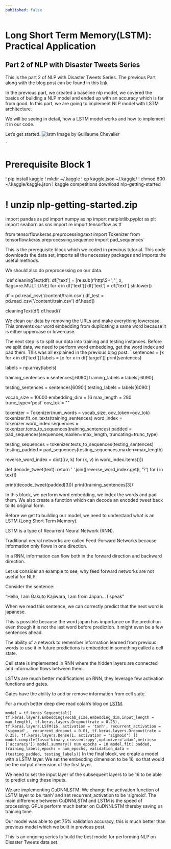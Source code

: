 ```yaml
---
published: false
---
```

# Long Short Term Memory(LSTM): Practical Application

## Part 2 of NLP with Disaster Tweets Series

This is the part 2 of NLP with Disaster Tweets Series. The previous Part along with the blog post can be found in this [link](https://medium.com/@mukilankrishnakumar2002/natural-language-processing-with-disaster-tweets-part-1-db31c9ad07). 

In the previous part, we created a baseline nlp model, we covered the basics of building a NLP model and ended up with an accuracy which is far from good. In this part, we are going to implement NLP model with LSTM architecture.

We will be seeing in detail, how a LSTM model works and how to implement it in our code.

Let’s get started.
![lstm]({{site.baseurl}}/https://postimg.cc/gw3T16LQ)
Image by Guillaume Chevalier

`
# Prerequisite Block 1
! pip install kaggle
! mkdir ~/.kaggle
! cp kaggle.json ~/.kaggle/
! chmod 600 ~/.kaggle/kaggle.json
! kaggle competitions download nlp-getting-started
# ! unzip nlp-getting-started.zip
import pandas as pd
import numpy as np
import matplotlib.pyplot as plt
import seaborn as sns
import re
import tensorflow as tf

from tensorflow.keras.preprocessing.text import Tokenizer
from tensorflow.keras.preprocessing.sequence import pad_sequences`

This is the prerequisite block which we coded in previous tutorial. This code downloads the data set, imports all the necessary packages and imports the useful methods.

We should also do preprocessing on our data.

`def cleaningText(df):
  df['text'] = [re.sub(r'http\S+', '', x, flags=re.MULTILINE) for x in df['text']]
  df['text'] = df['text'].str.lower()

df = pd.read_csv('/content/train.csv')
df_test = pd.read_csv('/content/train.csv')
df.head()

cleaningText(df)
df.head()`

We clean our data by removing the URLs and make everything lowercase. This prevents our word embedding from duplicating a same word because it is either uppercase or lowercase.

The next step is to split our data into training and testing instances. Before we split data, we need to perform word embedding, get the word index and pad them. This was all explained in the previous blog post.
`
sentences = [x for x in df['text']]
labels = [x for x in df['target']]
print(sentences)

labels = np.array(labels)

training_sentences = sentences[:6090]
training_labels = labels[:6090]

testing_sentences = sentences[6090:]
testing_labels = labels[6090:]

vocab_size = 10000
embedding_dim = 16
max_length = 280
trunc_type='post'
oov_tok = "<OOV>"

tokenizer = Tokenizer(num_words = vocab_size, oov_token=oov_tok)
tokenizer.fit_on_texts(training_sentences)
word_index = tokenizer.word_index
sequences = tokenizer.texts_to_sequences(training_sentences)
padded = pad_sequences(sequences,maxlen=max_length, truncating=trunc_type)

testing_sequences = tokenizer.texts_to_sequences(testing_sentences)
testing_padded = pad_sequences(testing_sequences,maxlen=max_length)

reverse_word_index = dict([(v, k) for (k, v) in word_index.items()])

def decode_tweet(text):
    return ' '.join([reverse_word_index.get(i, '?') for i in text])

print(decode_tweet(padded[3]))
print(training_sentences[3])`

In this block, we perform word embedding, we index the words and pad them. We also create a function which can decode an encoded tweet back to its original form.

Before we get to building our model, we need to understand what is an LSTM (Long Short Term Memory).

LSTM is a type of Recurrent Neural Network (RNN).

Traditional neural networks are called Feed-Forward Networks because information only flows in one direction.

In a RNN, information can flow both in the forward direction and backward direction.

Let us consider an example to see, why feed forward networks are not useful for NLP.

Consider the sentence:

“Hello, I am Gakuto Kajiwara, I am from Japan… I speak”

When we read this sentence, we can correctly predict that the next word is japanese.

This is possible because the word japan has importance on the prediction even though it is not the last word before prediction. It might even be a few sentences ahead.

The ability of a network to remember information learned from previous words to use it in future predictions is embedded in something called a cell state.

Cell state is implemented in RNN where the hidden layers are connected and information flows between them.

LSTMs are much better modifications on RNN, they leverage few activation functions and gates.

Gates have the ability to add or remove information from cell state.

For a much better deep dive read colah’s blog on [LSTM](https://colah.github.io/posts/2015-08-Understanding-LSTMs/).

`
model = tf.keras.Sequential([
                             tf.keras.layers.Embedding(vocab_size,embedding_dim,input_length = max_length),
                             tf.keras.layers.Dropout(rate = 0.25),
                             tf.keras.layers.LSTM(16,
                                                  activation = 'tanh',
                                                  recurrent_activation = 'sigmoid', 
                                                  recurrent_dropout = 0.0),
                             tf.keras.layers.Dropout(rate = 0.25),
                             tf.keras.layers.Dense(1, activation = "sigmoid")
])
model.compile(loss='binary_crossentropy',optimizer='adam',metrics=['accuracy'])
model.summary()
num_epochs = 10
model.fit( padded, training_labels,epochs = num_epochs, validation_data = (testing_padded, testing_labels))
`
In the final block, we create a model with a LSTM layer. We set the embedding dimension to be 16, so that would be the output dimension of the first layer.

We need to set the input layer of the subsequent layers to be 16 to be able to predict using these inputs.

We are implementing CuDNNLSTM. We change the activation function of LSTM layer to be ‘tanh’ and set recurrent_activation to be ‘sigmoid’. The main difference between CuDNNLSTM and LSTM is the speed of processing. GPUs perform much better on CuDNNLSTM thereby saving us training time.

Our model was able to get 75% validation accuracy, this is much better than previous model which we built in previous post.

This is an ongoing series to build the best model for performing NLP on Disaster Tweets data set.

